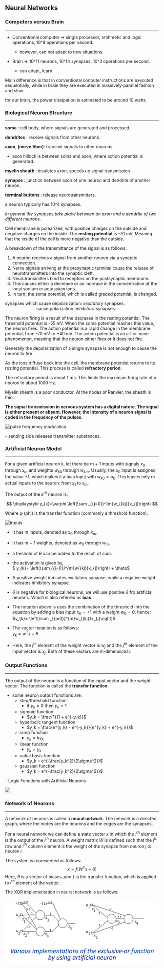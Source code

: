 ## Neural Networks ##

### Computers versus Brain ###
----
 * Conventional computer => single processor, artihmetic and logic operations, 10^9 operations per second.
     - however, can not adapt to new situations.


 * Brain => 10^11 neurons, 10^14 synapses, 10^3 operations per second.
     - can adapt, learn. 

 Main difference is that in conventional conputer instructions are executed sequentially, while in brain they are executed in massively-parallel fashion and slow.

for our brain, the power dissipation is estimated to be around 10 watts.

### Biological Neuron Structure ### 
-----

**soma** : cell body, where signals are generated and processed.

**dendrites** : receive signals from other neurons.

**axon, (nerve fiber)**: transmit signals to other neurons.
 - axon hillock is between soma and axon, where action potential is generated.

**myelin sheath** : insulates axon, speeds up signal transmission.

**synapse** : junction between axon of one neuron and dendrite of another neuron.

**terminal buttons** : release neurotransmitters.

a neuron typically has 10^4 synapses.

*In general the synapses take place between an axon and a dendrite of two different neurons.*

Cell membrane is polearized, with positive charges on the outside and negative charges on the inside. The **resting potential** is -70 mV. Meaning that the inside of the cell is more negative than the outside.

A breakdown of the transmittance of the signal is as follows:
1. A neuron receives a signal from another neuron via a synaptic connection.
2. Nerve signals arriving at the presynaptic terminal cause the release of neurotransmitters into the synaptic cleft.
3. Neurotransmitters bind to receptors on the postsynaptic membrane.
4. This causes either a decrease or an increase in the concentration of the local sodium or potassium ions.
5. In turn, the soma potential, which is called graded potential, is changed.

synapses which cause depolarization: *excitatory* synapses.  
&nbsp; &nbsp; &nbsp; &nbsp; &nbsp; &nbsp; &nbsp; &nbsp; &nbsp; &nbsp; &nbsp; &nbsp; &nbsp; cause polarization: *inhibitory* synapses.

The neuron firing is a result of the decrease in the resting potential. The threshold potential is -55 mV. When the soma potential reaches this value, the neuron fires. The action potential is a rapid change in the membrane potential, from -70 mV to +40 mV. The action potential is an all-or-none phenomenon, meaning that the neuron either fires or it does not fire.

Generally the depolarization of a single synapse is not enough to cause the neuron to fire.

As the ions diffuse back into the cell, the membrane potential returns to its resting potential. This process is called **refractory period**.

The refractory period is about 1 ms. This limits the maximum firing rate of a neuron to about 1000 Hz.

Myelin sheath is a poor conductor. At the nodes of Ranvier, the sheath is thin.

**The signal transmission in nervous system has a digital nature. The signal is either present or absent. However, the intensity of a neuron signal is coded in the frequency of the pulses.**

![pulse frequency modulation](https://upload.wikimedia.org/wikipedia/commons/b/b4/NeuralMassSimulation.png)

 \- sending side releases transmitter substances.

### Artificial Neuron Model ###
-----
For a given artificial neuron k, let there be m + 1 inputs with signals $x_0$ through $x_m$ and weights $w_{k0}$ through $w_{km}$. Usually, the $x_0$ input is assigned the value +1, which makes it a bias input with $w_{k0} = b_k$. This leaves only m actual inputs to the neuron: from $x_1$ to $x_m$.

The output of the $k^{th}$ neuron is:

$$
\displaystyle y_{k}=\varphi \left(\sum _{{j=0}}^{m}w_{{kj}}x_{j}\right)
$$


Where 
$\varphi$  (phi) is the transfer function (commonly a threshold function).

![inputs](https://upload.wikimedia.org/wikipedia/commons/b/b0/Artificial_neuron.png)

 * It has m inputs, denoted as $x_0$ through $x_m$.
 * It has m + 1 weights, denoted as $w_0$ through $w_m$.
 * a treshold of $\theta$ can be added to the result of sum.
 * the activation is given by,  
    $ y_{k}= \left(\sum _{{j=0}}^{m}w_{{kj}}x_{j}\right) + \theta$
 * A positive weight indicates excitatory synapse, while a negative weight indicates inhibitory synapse.

 * $\theta$ is negative for biological neurons, we will use positive $\theta$ fro artificial neurons. Which is also referred as **bias**.

 * The notation above is uses the combination of the threshold into the equation by adding a bias input $x_0 = +1$ with a weight $w_0 = \theta$. hence;  
    $y_{k}= \left(\sum _{{j=0}}^{m}w_{{kj}}x_{j}\right)$
 * The vector notation is as follows:  
    $y_{k} = w^Tx + \theta$
 * Here, the $j^{th}$ element of the weight vector is $w_j$ and the $j^{th}$ element of the input vector is $x_j$. Both of these vectors are m-dimensional.

### Output Functions ###
-----
 The output of the neuron is a function of the input vector and the weight vector. The function is called the **transfer function**.

*  some neuron output functions are:
     - step/threshold function
        - if $y_k \geq 0$ then $y_k = 1$
     - sigmoid function
        - $y_k = \frac{1}{1 + e^{-y_k}}$
     - hyperbolic tangent function
        - $y_k = \frac{e^{y_k} - e^{-y_k}}{e^{y_k} + e^{-y_k}}$
     - ramp function
        - $y_k = ky_k$
     - linear function
        - $y_k = y_k$
     - radial basis function
        - $y_k = e^{-\frac{y_k^2}{2\sigma^2}}$
     - gaussian function
        - $y_k = e^{-\frac{y_k^2}{2\sigma^2}}$

 \- Logic Functions with Artificial Neurons -

 ![](https://www.researchgate.net/publication/333678544/figure/fig2/AS:768431922094081@1560219855521/Artificial-neurons-are-models-that-demonstrate-the-way-in-which-a-neuron-is-able-to.png)

### Network of Neurons ###
-----
A network of neurons is called a **neural network**. The network is a directed graph, where the nodes are the neurons and the edges are the synapses.

For a neural network we can define a state vector $x$ in which the $i^{th}$ element is the output of the $i^{th}$ neuron. A weight matrix $W$ is defined such that the $j^{th}$ row and $i^{th}$ column element is the weight of the synapse from neuron $j$ to neuron $i$.

The system is represented as follows:
    $$x = f(W^Tx + \theta)$$
Here, $\theta$ is a vector of biases, and $f$ is the transfer function, which is applied to $i^{th}$ element of the vector.

The XOR implementation in neural network is as follows:

![XOR](figures/xor.png)






